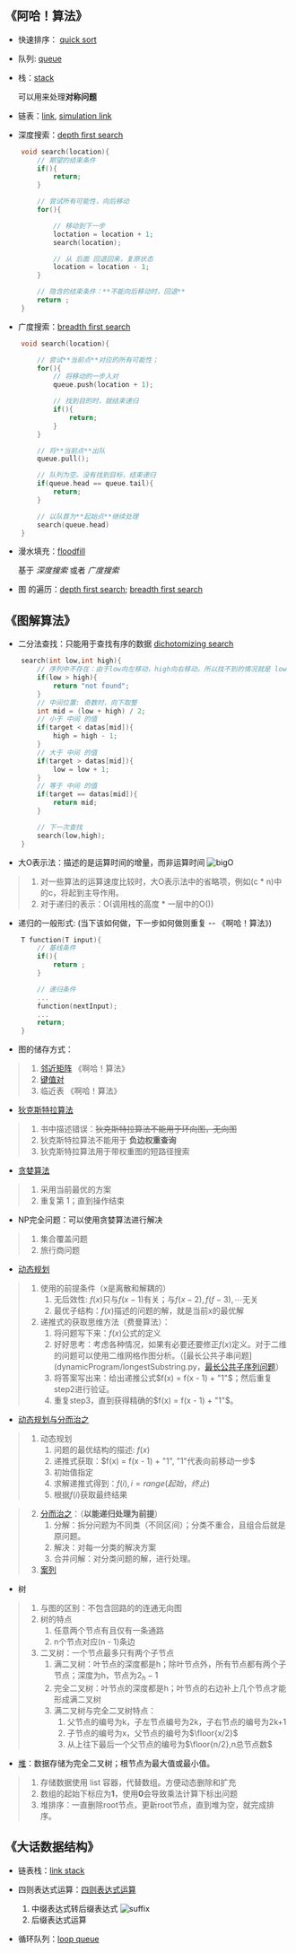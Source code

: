 ## 《阿哈！算法》
* 快速排序： [quick sort](quicksort/quicksort.py)
* 队列: [queue](queue/queue.py)
* 栈：[stack](stack/stack.py)

    可以用来处理**对称问题**

* 链表：[link](link/link.py), [simulation link](link/simLink.py)
* 深度搜索：[depth first search](depthfFirstSearch/depthFirstSearch.py)
```c++
    void search(location){
        // 期望的结束条件
        if(){
            return;
        }

        // 尝试所有可能性，向后移动
        for(){

            // 移动到下一步
            loctation = location + 1;
            search(location);

            // 从 后面 回退回来，复原状态
            location = location - 1;
        }

        // 隐含的结束条件：**不能向后移动时，回退**
        return ;
    }
```

* 广度搜索：[breadth first search](breadth_first_search/breadthFirstSearch.py)
```c++
    void search(location){

        // 尝试**当前点**对应的所有可能性；
        for(){
            // 将移动的一步入对
            queue.push(location + 1);

            // 找到目的时，就结束递归
            if(){
                return;
            }
        }

        // 将**当前点**出队
        queue.pull();

        // 队列为空。没有找到目标，结束递归
        if(queue.head == queue.tail){
            return;
        }

        // 以队首为**起始点**继续处理
        search(queue.head)
    }
```
* 漫水填充：[floodfill](floodFill/floodFill.py)

    基于 *深度搜索*  或者 *广度搜索*

* 图 的遍历：[depth first search](graph_search/depth_first_search.py); [breadth first search](graph_search/breadth_first_search.py)

## 《图解算法》
* 二分法查找：只能用于查找有序的数据 [dichotomizing search](dichotomizing_search/dichotomizingSearch.py)
```c++
    search(int low,int high){
        // 序列中不存在：由于low向左移动，high向右移动。所以找不到的情况就是 low > high
        if(low > high){
            return "not found";
        }
        // 中间位置: 奇数时，向下取整
        int mid = (low + high) / 2;
        // 小于 中间 的值
        if(target < datas[mid]){
            high = high - 1;
        }
        // 大于 中间 的值
        if(target > datas[mid]){
            low = low + 1;
        }
        // 等于 中间 的值
        if(target == datas[mid]){
            return mid;
        }

        // 下一次查找
        search(low,high);
    }

```

* 大O表示法：描述的是运算时间的增量，而非运算时间
    ![bigO](image/bigO.png)
> 1. 对一些算法的运算速度比较时，大O表示法中的省略项，例如(c * n)中的c，将起到主导作用。
> 2. 对于递归的表示：O(调用栈的高度 * 一层中的O())

* 递归的一般形式: (当下该如何做，下一步如何做则重复 -- 《啊哈！算法》)
```c++
    T function(T input){
        // 基线条件
        if(){
            return ;
        }

        // 递归条件
        ...
        function(nextInput);
        ...
        return;
    }
```

* 图的储存方式：
> 1. [邻近矩阵](graph_search/breadth_first_search.py) 《啊哈！算法》
> 2. [键值对](graph_search/breadthFirstSearchMap.py)
> 3. 临近表 《啊哈！算法》

* [狄克斯特拉算法](Dijkstra/Dijkstra.py)
> 1. 书中描述错误：~~狄克斯特拉算法不能用于环向图，无向图~~
> 2. 狄克斯特拉算法不能用于 **负边权重查询**
> 3. 狄克斯特拉算法用于带权重图的短路径搜索

* [贪婪算法](greedy/greedy.py)
> 1. 采用当前最优的方案
> 2. 重复第 1；直到操作结束

* NP完全问题：可以使用贪婪算法进行解决
> 1. 集合覆盖问题
> 2. 旅行商问题

* [动态规划](dynamicProgram/backpack.py)
> 1. 使用的前提条件（x是离散和解耦的）
>       1. 无后效性: $f(x)$只与$f(x - 1)$有关；与$f(x-2),f(f-3),\dotsm$无关
>       2. 最优子结构：$f(x)$描述的问题的解，就是当前x的最优解
> 2. 递推式的获取思维方法（费曼算法）：
>       1. 将问题写下来：$f(x)$公式的定义
>       2. 好好思考：考虑各种情况，如果有必要还要修正$f(x)$定义。对于二维的问题可以使用二维网格作图分析。（[最长公共子串问题](dynamicProgram/longestSubstring.py，[最长公共子序列问题](dynamicProgram/longestSubsequence.py)）
>       3. 将答案写出来：给出递推公式$f(x) = f(x - 1) + "1"$；然后重复step2进行验证。
>       4. 重复step3，直到获得精确的$f(x) = f(x - 1) + "1"$。

* [动态规划与分而治之](https://blog.csdn.net/u010002184/article/details/77046277)
> 1. 动态规划
>       1. 问题的最优结构的描述: $f(x)$
>       2. 递推式获取：$f(x) = f(x - 1) + "1", "1"代表向前移动一步$
>       3. 初始值指定
>       4. 求解递推式得到：$f(i),i = range(起始，终止)$
>       5. 根据$f(i)$获取最终结果

> 2. [分而治之](quicksort/quicksort.py)：（**以能递归处理为前提**）
>       1. 分解：拆分问题为不同类（不同区间）；分类不重合，且组合后就是原问题。
>       2. 解决：对每一分类的解决方案
>       3. 合并问解：对分类问题的解，进行处理。
> 3. [案列](https://leetcode-cn.com/problems/maximum-subarray/solution/dong-tai-gui-hua-fen-zhi-fa-python-dai-ma-java-dai/)

* 树
> 1. 与图的区别：不包含回路的的连通无向图
> 2. 树的特点
>       1. 任意两个节点有且仅有一条通路
>       2. n个节点对应(n - 1)条边
> 3. 二叉树：一个节点最多只有两个子节点
>       1. 满二叉树：叶节点的深度都是h；除叶节点外，所有节点都有两个子节点；深度为h，节点为$2_h - 1$
>       2. 完全二叉树：叶节点的深度都是h；叶节点的右边补上几个节点才能形成满二叉树
>       3. 满二叉树与完全二叉树特点：
>           1. 父节点的编号为k，子左节点编号为2k，子右节点的编号为2k+1
>           2. 子节点的编号为x，父节点的编号为$\floor{x/2}$
>           3. 从上往下最后一个父节点的编号为$\floor{n/2},n总节点数$

* [堆](tree/heap.py)：数据存储为完全二叉树；根节点为最大值或最小值。
> 1. 存储数据使用 list 容器，代替数组。方便动态删除和扩充
> 2. 数组的起始下标应为**1**，使用**0**会导致乘法计算下标出问题
> 3. 堆排序：一直删除root节点，更新root节点，直到堆为空，就完成排序。

## 《大话数据结构》
* 链表栈：[link stack](stack/LinkStack.py)
* 四则表达式运算：[四则表达式运算](example/calculator.py)

    1. 中缀表达式转后缀表达式
        ![suffix](image/suffixExpression.png)
    2. 后缀表达式运算
* 循环队列：[loop queue](queue/loopQueue.py)